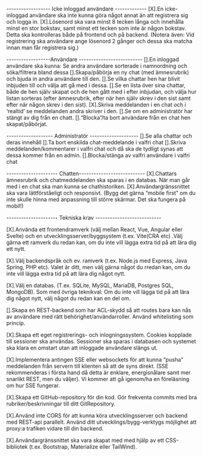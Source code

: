 ------------------ Icke inloggad användare -------------
[X].En icke-inloggad användare ska inte kunna göra något annat än att registrera sig och logga in.
[X].Lösenord ska vara minst 8 tecken långa och innehålla minst en stor bokstav, samt minst ett tecken som inte är någon bokstav. Detta ska kontrolleras både på frontend och på backend. (Notera även: Vid registrering ska användare ange lösenord 2 gånger och dessa ska matcha innan man får registrera sig.)

------------------Användare --------------------------
[].En inloggad användare ska kunna: Se andra användare sorterade i namnordning och söka/filtrera bland dessa
[].Skapa/påbörja en ny chat (med ämnesrubrik) och bjuda in andra användare till den.
[].Se vilka chattar hen har blivit inbjuden till och välja att gå med i dessa.
[].Se en lista över sina chattar, både de hen själv skapat och de hen gått med i efter inbjudan, och välja hur listan sorteras (efter ämnesrubrik, efter när hen själv skrev i den sist samt efter när någon skrev i den sist).
[X].Skriva meddelanden i en chat och i ‘realtid’ se meddelanden andra skriver i den.
[].Se om en administratör har stängt av dig från en chatt.
[].“Blocka”/ta bort användare från en chat hen skapat/påbörjat.

------------------- Administratör --------------------
[].Se alla chattar och deras innehåll
[].Ta bort enskilda chat-meddelande i valfri chat
[].Skriva meddelanden/kommentarer i valfri chat och då ska de tydligt synas att dessa kommer från en admin.
[].Blocka/stänga av valfri användare i valfri chat

--------------------- Chatten---------------------------
[X].Chattars ämnesrubrik och chatmeddelanden ska sparas i en databas. När man går med i en chat ska man kunna se chathistoriken.
[X].Användargränssnittet ska vara lättförståeligt och responsivt. (Bygg det gärna “mobile first” om du inte skulle hinna med anpassning till större skärmar. Det ska fungera på mobil!)

--------------------- Tekniska krav ---------------------------

[X].Använda ett frontendramverk (välj mellan React, Vue, Angular eller Svelte) och en utvecklingsserver/byggsystem (t.ex. Vite(CRA etc) .Välj gärna ett ramverk du redan kan, om du inte vill lägga extra tid på att lära dig ett nytt.

[X].Välj backendspråk och ev. ramverk (t.ex. Node.js med Express, Java Spring, PHP etc). Valet är ditt, men välj gärna något du rredan kan, om du inte vill lägga extra tid på att lära dig något nytt.

[X].Välj en databas. (T.ex. SQLite, MySQL, MariaDB, Postgres SQL, MongoDB). Som med övriga teknikval: Om du inte vill lägga tid på att lära dig något nytt, välj något du redan kan en del om.

[].Skapa en REST-backend som har ACL-skydd så att routes bara kan nås av användare med rätt behörighet/användarroller. Använd whitelisting som princip.

[X].Skapa ett eget registrerings- och inlogningssystem. Cookies kopplade till sessioner ska användas. Sessioner ska sparas i databasen och systemet ska klara en omstart utan att inloggade användare slängs ut.

[X].Implementera antingen SSE eller websockets för att kunna “pusha” meddelanden från servern till klienten så att de syns direkt. (SSE rekommenderas i första hand då detta är enklare, energisnålare samt mer snarlikt REST, men du väljer). Vi kommer att gå igenom/ha en föreläsning om hur SSE fungerar.

[X].Skapa ett GitHub-repository för din kod. Gör frekventa commits med bra rubriker/beskrivningar till ditt GitRepository.

[X].Använd inte CORS för att kunna köra utvecklingsserver och backend med REST-api parallelt. Använd ditt utvecklings/bygg-verktygs möjlighet att proxy:a trafiken vidare till din backend.

[X].Användargränssnittet ska vara skapat med med hjälp av ett CSS-bibliotek (t.ex. Bootstrap, Materialize eller TailWind).
